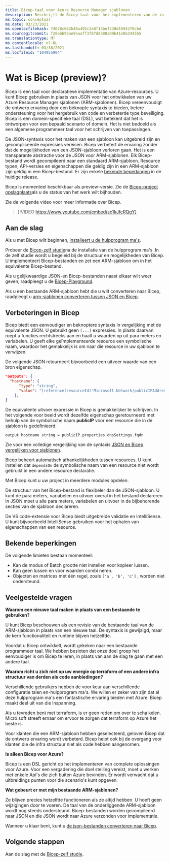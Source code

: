 ```yaml
---
title: Bicep-taal voor Azure Resource Manager sjablonen
description: Beschrijft de Bicep-taal voor het implementeren van de infra structuur naar Azure via Azure Resource Manager sjablonen.
ms.topic: conceptual
ms.date: 03/23/2021
ms.openlocfilehash: 74028c682b48a492c2e8f13bef538d1694370cbd
ms.sourcegitcommit: f28ebb95ae9aaaff3f87d8388a09b41e0b3445b5
ms.translationtype: MT
ms.contentlocale: nl-NL
ms.lasthandoff: 03/30/2021
ms.locfileid: "104955904"
---
```

# <a name="what-is-bicep-preview"></a>Wat is Bicep (preview)?

Bicep is een taal voor declaratieve implementatie van Azure-resources. U kunt Bicep gebruiken in plaats van JSON voor het ontwikkelen van uw Azure Resource Manager sjablonen (ARM-sjablonen). Bicep vereenvoudigt de ontwerp ervaring door een beknopte syntaxis te bieden, betere ondersteuning voor het hergebruik van code en verbeterde type beveiliging. Bicep is een domein-specifieke taal (DSL), wat betekent dat het is ontworpen voor een bepaald scenario of domein. Het is niet bedoeld als een algemene programmeer taal voor het schrijven van toepassingen.

De JSON-syntaxis voor het maken van een sjabloon kan uitgebreid zijn en gecompliceerde expressies vereisen. Bicep verbetert de ervaring zonder dat de mogelijkheden van een JSON-sjabloon verloren gaan. Het is een transparante abstractie voor de JSON voor ARM-sjablonen. Elk Bicep-bestand wordt gecompileerd naar een standaard ARM-sjabloon. Resource typen, API-versies en eigenschappen die geldig zijn in een ARM-sjabloon zijn geldig in een Bicep-bestand. Er zijn enkele [bekende beperkingen](#known-limitations) in de huidige release.

Bicep is momenteel beschikbaar als preview-versie. Zie de [Bicep-project opslagplaats](https://github.com/Azure/bicep)als u de status van het werk wilt bijhouden.

Zie de volgende video voor meer informatie over Bicep.

> [!VIDEO https://www.youtube.com/embed/sc1kJfcRQgY]

## <a name="get-started"></a>Aan de slag

Als u met Bicep wilt beginnen, [installeert u de hulpprogram ma's](bicep-install.md).

Probeer de [Bicep-zelf studie](./bicep-tutorial-create-first-bicep.md)na de installatie van de hulpprogram ma's. In de zelf studie wordt u begeleid bij de structuur en mogelijkheden van Bicep. U implementeert Bicep-bestanden en zet een ARM-sjabloon om in het equivalente Bicep-bestand.

Als u gelijkwaardige JSON-en Bicep-bestanden naast elkaar wilt weer geven, raadpleegt u de [Bicep-Playground](https://aka.ms/bicepdemo).

Als u een bestaande ARM-sjabloon hebt die u wilt converteren naar Bicep, raadpleegt u [arm-sjablonen converteren tussen JSON en Bicep](bicep-decompile.md).

## <a name="bicep-improvements"></a>Verbeteringen in Bicep

Bicep biedt een eenvoudiger en beknoptere syntaxis in vergelijking met de equivalente JSON. U gebruikt geen `[...]` expressies. In plaats daarvan roept u functies rechtstreeks aan en haalt u waarden op uit para meters en variabelen. U geeft elke geïmplementeerde resource een symbolische naam, waardoor het gemakkelijk is om naar die resource in uw sjabloon te verwijzen.

De volgende JSON retourneert bijvoorbeeld een uitvoer waarde van een bron eigenschap.

```json
"outputs": {
  "hostname": {
      "type": "string",
      "value": "[reference(resourceId('Microsoft.Network/publicIPAddresses', variables('publicIPAddressName'))).dnsSettings.fqdn]"
    },
}
```

De equivalente uitvoer expressie in Bicep is gemakkelijker te schrijven. In het volgende voor beeld wordt dezelfde eigenschap geretourneerd met behulp van de symbolische naam **publicIP** voor een resource die in de sjabloon is gedefinieerd:

```bicep
output hostname string = publicIP.properties.dnsSettings.fqdn
```

Zie voor een volledige vergelijking van de syntaxis [JSON en Bicep vergelijken voor sjablonen](compare-template-syntax.md).

Bicep beheert automatisch afhankelijkheden tussen resources. U kunt instellen dat `dependsOn` de symbolische naam van een resource niet wordt gebruikt in een andere resource declaratie.

Met Bicep kunt u uw project in meerdere modules opdelen.

De structuur van het Bicep-bestand is flexibeler dan de JSON-sjabloon. U kunt de para meters, variabelen en uitvoer overal in het bestand declareren. In JSON moet u alle para meters, variabelen en uitvoer in de bijbehorende secties van de sjabloon declareren.

De VS code-extensie voor Bicep biedt uitgebreide validatie en IntelliSense. U kunt bijvoorbeeld IntelliSense gebruiken voor het ophalen van eigenschappen van een resource.

## <a name="known-limitations"></a>Bekende beperkingen

De volgende limieten bestaan momenteel:

* Kan de modus of Batch grootte niet instellen voor kopieer lussen.
* Kan geen lussen en voor waarden combi neren.
* Objecten en matrices met één regel, zoals `['a', 'b', 'c']` , worden niet ondersteund.

## <a name="faq"></a>Veelgestelde vragen

**Waarom een nieuwe taal maken in plaats van een bestaande te gebruiken?**

U kunt Bicep beschouwen als een revisie van de bestaande taal van de ARM-sjabloon in plaats van een nieuwe taal. De syntaxis is gewijzigd, maar de kern functionaliteit en runtime blijven hetzelfde.

Voordat u Bicep ontwikkelt, wordt gekeken naar een bestaande programmeer taal. We hebben besloten dat onze doel groep het eenvoudiger is om Bicep te leren, in plaats van aan de slag te gaan met een andere taal.

**Waarom richt u zich niet op uw energie op terraform of een andere infra structuur van derden als code aanbiedingen?**

Verschillende gebruikers hebben de voor keur aan verschillende configuratie talen en-hulpprogram ma's. We willen er zeker van zijn dat al deze hulpprogram ma's een fantastische ervaring bieden met Azure. Bicep maakt deel uit van die inspanning.

Als u tevreden bent met terraform, is er geen reden om over te scha kelen. Micro soft streeft ernaar om ervoor te zorgen dat terraform op Azure het beste is.

Voor klanten die een ARM-sjabloon hebben geselecteerd, geloven Bicep dat de ontwerp ervaring wordt verbeterd. Bicep helpt ook bij de overgang voor klanten die de infra structuur niet als code hebben aangenomen.

**Is alleen Bicep voor Azure?**

Bicep is een DSL gericht op het implementeren van complete oplossingen voor Azure. Voor een vergadering die doel stelling vereist, moet u werken met enkele Api's die zich buiten Azure bevinden. Er wordt verwacht dat u uitbreidings punten voor die scenario's kunt opgeven.

**Wat gebeurt er met mijn bestaande ARM-sjablonen?**

Ze blijven precies hetzelfde functioneren als ze altijd hebben. U hoeft geen wijzigingen door te voeren. De taal van de onderliggende ARM-sjabloon wordt nog steeds ondersteund. Bicep-bestanden worden gecompileerd naar JSON en die JSON wordt naar Azure verzonden voor implementatie.

Wanneer u klaar bent, kunt u [de json-bestanden converteren naar Bicep](bicep-decompile.md).

## <a name="next-steps"></a>Volgende stappen

Aan de slag met de [Bicep-zelf studie](./bicep-tutorial-create-first-bicep.md).

